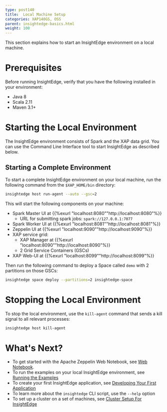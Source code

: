 ```yaml
---
type: post140
title:  Local Machine Setup
categories: XAP140GS, OSS
parent: insightedge-basics.html
weight: 100
---
```


This section explains how to start an InsightEdge environment on a local machine.

# Prerequisites

Before running InsightEdge, verify that you have the following installed in your environment:

* Java 8
* Scala 2.11
* Maven 3.1+

# Starting the Local Environment

The InsightEdge environment consists of Spark and the XAP data grid. You can use the Command Line Interface tool to start InsightEdge as described below. 

## Starting a Complete Environment

To start a complete InsightEdge environment on your local machine, run the following command from the `$XAP_HOME/bin` directory:

```bash
insightedge host run-agent --auto --gsc=2
```

This will start the following components on your machine:

* Spark Master UI at {{%exurl "localhost:8080""http://localhost:8080"%}}
   * URL for submitting spark jobs: `spark://127.0.0.1:7077`
* Spark Worker UI at {{%exurl "localhost:8081""http://localhost:8081"%}}
* Zeppelin UI at {{%exurl "localhost:9090""http://localhost:9090"%}}
* XAP service grid:
    * XAP Manager at {{%exurl "localhost:8090""http://localhost:8090"%}}
	* 2 Grid Service Containers (GSCs)
* XAP Web-UI at {{%exurl "localhost:8099""http://localhost:8099"%}}
	
Then run the following command to deploy a Space called `demo` with 2 partitions on those GSCs:

```bash
insightedge space deploy --partitions=2 insightedge-space
```

# Stopping the Local Environment

To stop the local environment, use the `kill-agent` command that sends a kill signal to all relevant processes:

```bash
insightedge host kill-agent
```

# What's Next?

* To get started with the Apache Zeppelin Web Notebook, see [Web Notebook](insightedge-zeppelin.html).
* To run the examples on your local InsightEdge environment, see [Running the Examples](insightedge-examples.html)
* To create your first InsightEdge application, see [Developing Your First Application](insightedge-first-app.html)
* To learn more about the `insightedge` CLI script, use the `--help` option
* To set up a cluster on a set of machines, see [Cluster Setup For InsightEdge](../admin/admin-ie-cluster_setup.html)
